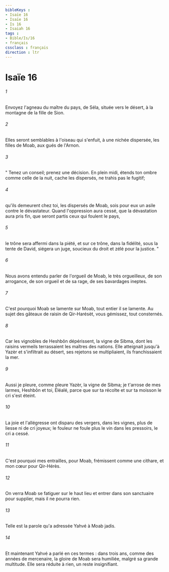 ```yaml
---
bibleKeys : 
- Isaïe 16
- Isaïe 16
- Is 16
- Isaiah 16
tags : 
- Bible/Is/16
- français
cssclass : français
direction : ltr
---
```


# Isaïe 16

###### 1
Envoyez l'agneau du maître du pays, de Séla, située vers le désert, à la montagne de la fille de Sion. 
###### 2
Elles seront semblables à l'oiseau qui s'enfuit, à une nichée dispersée, les filles de Moab, aux gués de l'Arnon. 
###### 3
" Tenez un conseil; prenez une décision. En plein midi, étends ton ombre comme celle de la nuit, cache les dispersés, ne trahis pas le fugitif; 
###### 4
qu'ils demeurent chez toi, les dispersés de Moab, sois pour eux un asile contre le dévastateur. Quand l'oppression aura cessé, que la dévastation aura pris fin, que seront partis ceux qui foulent le pays, 
###### 5
le trône sera affermi dans la piété, et sur ce trône, dans la fidélité, sous la tente de David, siégera un juge, soucieux du droit et zélé pour la justice. " 
###### 6
Nous avons entendu parler de l'orgueil de Moab, le très orgueilleux, de son arrogance, de son orgueil et de sa rage, de ses bavardages ineptes. 
###### 7
C'est pourquoi Moab se lamente sur Moab, tout entier il se lamente. Au sujet des gâteaux de raisin de Qir-Harésèt, vous gémissez, tout consternés. 
###### 8
Car les vignobles de Heshbôn dépérissent, la vigne de Sibma, dont les raisins vermeils terrassaient les maîtres des nations. Elle atteignait jusqu'à Yazèr et s'infiltrait au désert, ses rejetons se multipliaient, ils franchissaient la mer. 
###### 9
Aussi je pleure, comme pleure Yazèr, la vigne de Sibma; je t'arrose de mes larmes, Heshbôn et toi, Éléalé, parce que sur ta récolte et sur ta moisson le cri s'est éteint. 
###### 10
La joie et l'allégresse ont disparu des vergers, dans les vignes, plus de liesse ni de cri joyeux; le fouleur ne foule plus le vin dans les pressoirs, le cri a cessé. 
###### 11
C'est pourquoi mes entrailles, pour Moab, frémissent comme une cithare, et mon cœur pour Qir-Hérès. 
###### 12
On verra Moab se fatiguer sur le haut lieu et entrer dans son sanctuaire pour supplier, mais il ne pourra rien. 
###### 13
Telle est la parole qu'a adressée Yahvé à Moab jadis. 
###### 14
Et maintenant Yahvé a parlé en ces termes : dans trois ans, comme des années de mercenaire, la gloire de Moab sera humiliée, malgré sa grande multitude. Elle sera réduite à rien, un reste insignifiant. 
